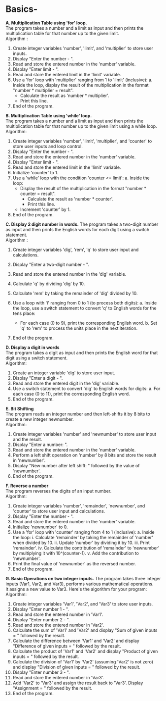 # Basics-
**A. Multiplication Table using 'for' loop.**                                                                                                                                                                            
The program takes a number and a limit as input and then prints the multiplication table for that number up to the given limit.                                                                                      
Algorithm :

1. Create integer variables 'number', 'limit', and 'multiplier' to store user inputs.
2. Display "Enter the number - ".
3. Read and store the entered number in the 'number' variable.
4. Display "Enter limit - ".
5. Read and store the entered limit in the 'limit' variable.
6. Use a 'for' loop with 'multiplier' ranging from 1 to 'limit' (inclusive):
   a. Inside the loop, display the result of the multiplication in the format "number * multiplier = result".
      - Calculate the result as 'number * multiplier'.
      - Print this line.
7. End of the program.                                                                                                                                                                                                


**B. Multiplication Table using 'while' loop.**                                                                                                                                                                              
The program takes a number and a limit as input and then prints the multiplication table for that number up to the given limit using a while loop.                                                                        
Algorithm:

1. Create integer variables 'number', 'limit', 'multiplier', and 'counter' to store user inputs and loop control.
2. Display "Enter the number - ".
3. Read and store the entered number in the 'number' variable.
4. Display "Enter limit - ".
5. Read and store the entered limit in the 'limit' variable.
6. Initialize 'counter' to 1.
7. Use a 'while' loop with the condition 'counter <= limit':
   a. Inside the loop:
      - Display the result of the multiplication in the format "number * counter = result".
        - Calculate the result as 'number * counter'.
        - Print this line.
      - Increment 'counter' by 1.
8. End of the program.


**C. Display 2 digit number in words.**
The program takes a two-digit number as input and then prints the English words for each digit using a switch statement.                                                                                              
Algorithm :

1. Create integer variables 'dig', 'rem', 'q' to store user input and calculations.
2. Display "Enter a two-digit number - ".
3. Read and store the entered number in the 'dig' variable.
4. Calculate 'q' by dividing 'dig' by 10.
5. Calculate 'rem' by taking the remainder of 'dig' divided by 10.

6. Use a loop with 'i' ranging from 0 to 1 (to process both digits):
   a. Inside the loop, use a switch statement to convert 'q' to English words for the tens place:
      - For each case (0 to 9), print the corresponding English word.
   b. Set 'q' to 'rem' to process the units place in the next iteration.

7. End of the program.                                                                                                                                                                                              


**D. Display a digit in words**                                                                                                                                                                                            
The program takes a digit as input and then prints the English word for that digit using a switch statement.                                                                                                       
Algorithm:

1. Create an integer variable 'dig' to store user input.
2. Display "Enter a digit - ".
3. Read and store the entered digit in the 'dig' variable.
4. Use a switch statement to convert 'dig' to English words for digits:
   a. For each case (0 to 11), print the corresponding English word.
5. End of the program.
                                                                                                                                                                                                                  
                                                                                                                                                                                                                              
**E. Bit Shifting**                                                                                                                                                                                                         
The program reads an integer number and then left-shifts it by 8 bits to create a new integer newnumber.                                                                                                              
Algorithm:

1. Create integer variables 'number' and 'newnumber' to store user input and the result.
2. Display "Enter a number: ".
3. Read and store the entered number in the 'number' variable.
4. Perform a left shift operation on 'number' by 8 bits and store the result in 'newnumber'.
5. Display "New number after left shift: " followed by the value of 'newnumber'.
6. End of the program.                                                                                                                                                                                              
                                                                                                                                                                                                                    
**F. Reverse a number**                                                                                                                                                                                                  
The program reverses the digits of an input number.                                                                                                                                                                  
Algorithm:

1. Create integer variables 'number', 'remainder', 'newnumber', and 'counter' to store user input and calculations.
2. Display "Enter the number - ".
3. Read and store the entered number in the 'number' variable.
4. Initialize 'newnumber' to 0.
5. Use a 'for' loop with 'counter' ranging from 4 to 1 (inclusive):
   a. Inside the loop:
      i. Calculate 'remainder' by taking the remainder of 'number' when divided by 10.
      ii. Update 'number' by dividing it by 10.
      iii. Print 'remainder'.
      iv. Calculate the contribution of 'remainder' to 'newnumber' by multiplying it with 10^(counter-1).
      v. Add the contribution to 'newnumber'.
6. Print the final value of 'newnumber' as the reversed number.
7. End of the program.
                                                                                                                                                                                                                    
                                                                                                                                                                                                                      
**G. Basic Operations on two integer inputs.**
The program takes three integer inputs (Var1, Var2, and Var3), performs various mathematical operations.                                                                                                                
It assigns a new value to Var3. Here's the algorithm for your program:                                                                                                                                              
Algorithm:

1. Create integer variables 'Var1', 'Var2', and 'Var3' to store user inputs.
2. Display "Enter number 1 - ".
3. Read and store the entered number in 'Var1'.
4. Display "Enter number 2 - ".
5. Read and store the entered number in 'Var2'.
6. Calculate the sum of 'Var1' and 'Var2' and display "Sum of given inputs = " followed by the result.
7. Calculate the difference between 'Var1' and 'Var2' and display "Difference of given inputs = " followed by the result.
8. Calculate the product of 'Var1' and 'Var2' and display "Product of given inputs = " followed by the result.
9. Calculate the division of 'Var1' by 'Var2' (assuming 'Var2' is not zero) and display "Division of given inputs = " followed by the result.
10. Display "Enter number 3 - ".
11. Read and store the entered number in 'Var3'.
12. Add 'Var2' to 'Var3' and assign the result back to 'Var3'. Display "Assignment = " followed by the result.
13. End of the program.
                                                                                                                                                                                                                    
                                                                                                                                                                                                                    
                                                                                                                                                                                                                   
